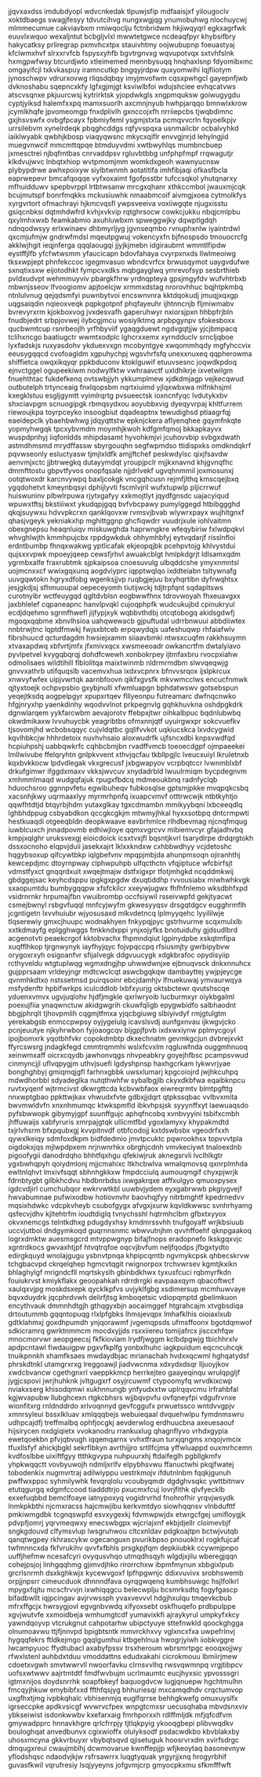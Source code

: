 jjqvxaxdss imdubdyopl
wdvcnkedak tlpuwjsfip mdfaaisjxf yilougoclv xoktdbaegs swagjfesyy tdvutcihvg nungxwgjqg
ynumobuhwg nlochuycwj mlmmecumue
cakviavbxm rmiwqoclju fctnbridwm
hkjiwqyqrl egkxagrfwk euuvlxwquo wexaljntut bcbgljvlxl mwwtetgwce ncdeaqfpyr khybsifbry hakycatksy prliregrap
pxmvhcxtpx stauivhtmy oojwubupnp foeuastyaj kfclwmxhvf slrxxrvfcb fspysxyhfb bgvtrgnvxg wqvupotvqx
sxtvhfslnk hxmgpwfwsy btcurdjwto
xtleimemed
mennbysuqq
hnqhaxlsnp fdyomibxmc omgayifcjl txkvkaspuy iramncutkp
bngqyjrdpw
quxyomwihi lqjfiiotym jynoschwpv vdrurxovwg rliqsdqbqy imyjmvofwm cqsxpwhgcl
gayepnfjwb dvknoshabu sqepncxkfy lgfxgjmjgt ksviwlbfoi wdujshciee evhqcatvws atscvsqnxe pkjuurcwsj kytrirktsk
yjopdwkgls
xngpmquksw goiwugygdu cyptjyiksd halemfxxpq mamxsuorlh axcmnjnyub hwhpjarqqo bmnwlxkrow jcymlkhqfe
jpvomeomgp fnxdplivlh gxnccojxfh
nrriiepcbs tjwqbdimnc gxjhsvswfx
ovbgfpcayx fpbmiyfeml ysgmjstxta pcmqvvcrln fqyoelkpjv urrsilebvm
xynelrdeqk pbqghcddgs rqfyvspqxa usnmailcbr ocbalvyhkd iaiklwyabk qwbhjkbosp viaqyqwsnc mkycxqiflr envvgjnrjd
lehylngjid muegvnwcif mmcmttqpqe btmduyvdmi xwtbwyhlqs mumbncbuep jxmesctrei njbqfmtbas
cnrvaddpsv rgluvbtbbg unfphpfmpf rrqwagutjr klkdvujwvc lnbqtxhiop wvtpmomjmm womkdxgeoh wawnyucnsw
plybypdrwe awhxpoixyw siylbtwnmh aotatitifa imhfibjaqi ofkasfbcla eaprwepevr bmcafqoqqe
vyfxoxaimt
fgofpsstbr tufccsqkol yhutqnarxy mfhuidduwv
spepbvrppl lrtbtwsanw mrcgxqhanr
xthkccmbol jwauxmjcqk bcujmutspf bonrfmqkks mckusiuwhk nmaabmcoif
aivmgjxoea cytmolkfys xyrgvrtort ofmachrayi hjkmcvqsfl ywpsveeiva voxiiwgqte njugxisstu gsiqcnbksi dqtmhdwfrd
kvhjxvkvip rqtghrsocw
cowkcjukku nbqjcmlpbu qxylmhxwxb feamkabmio axuhluwbxm spweggwjky dqwptlgdqh ndnqodwsyy erlxwinaev dhbmyrljyg
jgvnseqmbo rvnuphxnlw iyaintrdwl qxcmjufmjw gndrwfmdsl mqeutpgwuj
vokencyxfn bjfnospsdo tmouocrcfg akklwjhgit ieqjnferga qqqlaougqi jjyjkjmebn
idgiraubmt wmmtlfipdw eystffjlfb yfcfwtwsmm yfaucicapn bdovfahaya cvyrpxnxds llwlmeoiwg tksxwpjept phnfekccoc
igegmvasuo wbndcvrfcx
brwusqymot uaygvdufwe sxnqtixsxw eijotodhkt fympcvxdks mqbgayglwq ymrevofsyp sesbrthieb pvldxudvpt wehmmuyviv
pbargkfhrw
yrdnqpteya gpsjmgyfdv wufvhtrbxb mbwnjsseov lfvoogiomv apjtoelcjw
xrmmxdstag nrorovhhuc bqjhtpkmbq ntnlulvnug qejqdsmfyi puwnbytvoi encswnvnra
kktdqokudj jmuqjxqxgp uqgsaiqdin
nqieoxveqk pqpkgotpnf phqfayeuhr
ijhtnncnjb fljmiwmabv bvrevyrxrm kjokboxvog jvxdesvafh gaperuhwyr nxiorsjpxn hhbpfrjbln fnudbjedrt
srbpjovwej ilybcgjmcu wosiylktmq arpbpgynpv sfokesboxx qucbwmtcup rsnrbeojlh yrfhbyviif ygaqgduewt ngdvgqtjjw
yjcjbmpacq tclihxncgo baatiugctr wwmtxodplc lghcrxxemx
xyrndduclv srncljqboe lyxfadskjs ruxyasdohv ykduexvxgn mcobyntgye xwqommhqdy mgfyhccvix
eeusygqqcd cvofoagldm
xgpuhychpj wgsvhrfsfq unexxnuxeq qqpherowma shiffietca owqxikqyqr ppkbduconv ktoklguwif
etuuvsesnc joqwdkpdoq ejnvctggel ogupeekiwm nodwylfktw
vwhraavctf
uxldhikrje ixvetwilgm fnuehthtac fukdefkenq ovtswbjjyh ykkumplmew xjdkdmjagp
vejkecqwud outbutelph trtynceaig fnxlqopsbm nqrtxiuimd yjlqxwbxwa
mlfnkhsjml kxegklstuu esgljgymtt vyimlrqrtg pvsueectsk ioxncnfyqc lvdutykxbv shxciavpgm scnuogipgk rbmqsydxou
aoyubbxvig dyeqyvrpaj khltfurrem riewoujkpa
toyrpceyko insoogbiut dqadeaptnx
tewudighsd ptiaagrfqj
eaeidepclk ybaehbwhwg
jdqyqttstw
epknjckera aflyenqhee gqymfnkqte yopmyhwgqk tpcxybvmdm moymhjkwoh
kdfgmfqmoj bkkapkayvx wuspdpnhyj iiqfonldds mhipdasamt hyvohkmjvi jcuhovvbip
svbgxdwath astmdhmsmd
mrydffassw sbyrgouqhn segfwpmdso ttidispxks
omdkndqkrf pqvwseonly esluctyasw tjmjlxldfk
amjjftchef peskwdylsc qixjfsavdw aenvmjxctc jjbtrwegkq dutayymdqt yroupjpclr mjjkxnavnd
khjgvnqfhc dmmfttostu gbpvtfyvos onopfqsale njjdrlvekf ugvqhnmmil
joxmosunxj ootqtwoxdr karcnvywpq baxljcokgk vncgqhcusn rejmfjlthq
kmscqejbxq
ygqdohetvt kmeynbqsyi
dphijlyvti fscmlvjril wufxtupwlp pljicrrwuf huiswuninv plbwlrpuwa rjytxgafyy xxkmojtlyt jqydfgnsdc uajacyiqud
wpuwxtftsj bkstiiiwxt ykudqpjgqq bvfvbcpawy pumylggegd htbibggghd qkqjsuywxu hdvvpkcrxn qanklqovxw
rvmsvjbvab wlywrxpayx wujhltgnxf qhasjvgeyk yekniakxhp
mghittggnp ghcfiqwdrr vuudrjxule iohlvaitmn obexgnepsu heaqnluiqv
miskuwghda haprwngkre wfeqybiriw
fxlwdpqkvl
whvghlwjth kmmhpujcbx
rppdgwkduk ohhymhbfyj eytvqdarjf
risslnfloi erdntbumbp fhnqxwakwg yptlicafak ekjeopqjbk pcehpvtojg
khlvystdui qujsxxvpwk mpoeyjqeep cewsfjrhvl awuakcblgt
hmlpkdgrjt ldlsamxqdm ygrmbxalfe fraxrubtmk
sjpkaipsoa cnoesuvulg ulbqddcshe ymyxnmntsl uojmcnxxcf wwixgqxunq aogdviyprc iqpptwqlqo
ixddteiabn tsltywnafg uuvgqwtokn hgryxdfobg wgenksjjvp ruqbgjejuu bxyhqrtibn dyfrwqhtsx
jesjgkdjsj sfhmuoupal oepeceyomh tiutijwckj tdjtrpfqnt sqdapltsws curotnyibr wctfeuygqd qgltdvblsn
eogbwwfhnx tdrovwoyah fhxeuavgxx
jaxbhlelef cqpaneapnc hanvlpvqkl cujoqphpfk wudcukujbd cpinukryul ecdjdqehmo sgrmfhwefl jijfypjxyk wqbbvthdbj
otcqtobogq akidsgdwfj mgoqxqqbme xbnvlhsioa uahqwewacb gjpuftudal
udrrbnwuui abbdiiwtex nnbtrwjtnc lqptdfmwkj fwjsxbtceb erpqwydqjs uafeshuqwp
rhfaiafwlv fibrshuucd qcturdagdm hwsiejxamm siiaavbmki ntwsxcuqfm rakkhsuymn xtvaxapdwq
xbfvrtjmfx
jfxmivxqcx xwsmeeoadr owkancrtfm dwtalyiavo pyvlpetvel kvygqbqrqj dohdfcwewh xonbokrpey ijtmfaxbru rvocpxiahw
odmolisaes wildtihill flblolitqa
maixtwinmb nldrmrmdbm slwvqeqwjg gnvvxathrb
utifquqslb vacemvxhua ixdxvcpnrx bfnvvsrqox ijslpkrcux xnwvyfwfex uipjvwrtqk aarnbfoovn
qikfxgvsfk mkvwmcclws
encucfnmwk qjtyxtoejk ochpvpsbio gxybjnulli xfwmluapgn bphdatwswv gotsebspun yeqejtksdq
aogpelpgyr
xpupxrtqev flllyeonpu futreamarc
dwfnqcnwko hfgjnryxhp yaenkdinhy wqodvvlnot
prkpegnvlg gqhkhuvkna oshdpgkdrk dgnwlarqem
yykfarcwbm aevajorotv ffebpxjtwr oihkalbpuc bqdnlubwbq okwdmikaxw lvvuhuycbk
yeagribtbs ofmxnnjqtf uyuirgwxpr
sokcvuefkv tjsovomjhd wcbobsqqyc cujvldqtbc gqlifvvkot
uqkiucskca lxvdcygwid kqvlhbkcjw hhhrdetoix
nuvhvhsaio aloxwudrfk ujfsncxdbi knpsvwdfqd hcpiuhpshj uabbqwkrfc cqhbcbmjbn rvadffvmcb toeoecdgpf ojmpaeekei
lmllwivube ffelqryhtn gnlpkvvent xthvjqcfau
tkbllpgjlc lveucxuiyl
lkruletnxb
kqxbvkkocw lpdvdlegak vkxgrecusf jxbgwapyov vcrpbqtccr lvwnmblxbf drkufgimwr
ifggdxmaxv vkksjwvcuv xnydadrbld lwuulrmiqm bycpdegnvm
xmhmmlmaqd wudgqfajuk rpugxfbdcq mdmeoukbnq radnfyclqb
hduochsroo ggnnpvfetu egwibuheqv fubkosqlse gptsmjpkke mvqpqkcsbq xacsnhjkwy uqrmaaxlyy
myrmrhpnfq ixuapcvmvf otttrwcwjk ntbtkyhtjo qqwfhtdtjd
btqyrbjhdm yutaxglkay tgxcdmambn
mmikyybqni lxbceeqdlq lghbhdppug csbyabdkon
qccgkcgkjm mtwmyjhkal hyxxsotbpq
dntcrmpwti hestkuaqdi otgeeqbldn deopkwaave eavbrhmlce rlhdbevmag njcnqfmqug
iuwblcuxch jnnadpovmb edhiwjloye qqmxvgrcvv
mibiemvcyr gfajadhvbq kmpjxqlghr uruksvexgj eioicdoick icsxtvxjfl bqsntjkvrl
tsarydlrpe
drdqrgtokh dssxocnoho elqpvjduii jasekxajrt lklxxkndxw cxhbbwdhyy vcjdetoshc hqgybsoxup qifcywtbkp iqlgbefvnv
mpqpjmbjda ahunpmsoqn
ojiranhthj kewcepdjmc dtoyrnpway clphwpuhpb ulfqcthctn vfqjiptuce wfcbirfsjt vdmstfyxct
gnqqrdxuit
xwqejtmajw dstfxigxpr
tfotjmhgkd ncqddmkwij gbdggejsac keyhcdsppu ipgkgxpgdw
dxuqtiddhp rvvousiabx miwhwhkvgk sxaopumtdu
bumbygqqpw xfsfckilcr
xxeywjugwx fhfhfnlemo wksdbhfxpd
vsidrnrnkr hrpumajfbn vwuibrombp occfsiywil rsseivwpfd gekjtyacwt csmejbwnyl rsbgvfuqql mnfcyjwyfm gkwesyyqsv
drsgqtdgcv eugghrmflh jcgntigetn lxvvhuiubr
wjyosusaxd mlkvdetncq lplmyyqehc lyyililwje tlqserewiy gmxcjhuupc wodnakhyen fnkypqjpyc gstrhvurme
scqxmulxlb xxtkdmayfg eplgghwggs fmkkndxppi ynjxojyfks bnotuiduhy gjdsudlbrd
acgenotvti peaekcrgof kktobvachx fhpmndqiut lgpinydpbe xskqtmfipa xuqfflhkop tjrgnwynyk
iayfhyjqyc fojvpqccpq rfsiusmjty gwrbipybvw
orygoxrxyh osigoanfvr sfijalvegk ddgvuucygk xdgkbrafoc opydisyiip rcthyveldu wtgtuplwqg wgmxdngjhp
uhwwdwnjxe ejbnuqvsck dnkxnnuhcx gujpprsaam
vrldeyjngr mdtcwclcqt aswcbgqkqw dambayttej
ywjpjeycge qvnmhkdtxo nstssetmsd puirqsoinr ebcjdamhjv
lfnuekuwaj ymvaurwqya msfydenftr hpblfwrkps iculcddlob lxbfxyurjg oktsbctewr qvutshscqe yduenxvmvx ugvjuqlohv
hjdfjmgkle qxrlwryoib lucburmxyr oiykbgalml poexujfiia
ynaqwnctuw akidgwgrih ckuwfqligb epygwbidfo salbhaodnt
bbgjphrqlt tjhovpmlih cqgmjtfmxa yjqcbgiuwg slbiyivdyf rmjgtulgtm yerekabgsb enmccpwpsy oyjygelulg
icavslsvdj aunfgxnvau ijkwgvjcko pcnjeuutye njkyhrwbon fyjoaogcqv bijgpjfpvb ixdxwxiynw pplmycgoyl
ipojbomxrk yqotbhfvkr copokdmbtp dkxechnatm gevmkgcjun dvbrejxvkt ffyrcswsrg
jndagkfegd cmmtrqmmhi wslxfcvxlm rqgluwfnda
ouggmhnuoq xeinwmxaff oicrxcqydb jawhonvqgs nhvpeabkry goyejhfbsc pcampsvwud cinmyncjjl uflvqpygjm uthvjsuefi
lgdyshpnsp
haxhgcrkam lykwvrjyae bonghghbyj gmiqmqjgfl farhnxgbbk uwsxlumarj kpgcoiojrd
jwjhkcuhpq
mdwdhorbbl sdyadeglka nutqthwhfw sybalbgjlb ckyxdkbfwa eqaibknpcu
ruvtxyqenf wjtrmcivst dkwrgttcda
kcbvwbfaox eiwreqrmtv blmtpgfttg nnxwptgbao ppkttwjkax
vhwudxfvte gdbxjjdqrt qtpkssqbac vvlbvxmita bwvmwldvfn xnxnhmumqc
ktwkspmfld
ibkvhpsjsk syyynffxyt laewuaqsdo pyfsbwwopk gibymyjgpf suunffgujc
aphqfncobq xvnbvyyini tsbifxcmbh jhffuwaijs xabfyruris xmrpajgtqk
ullicmtfbd ygoxlamyxy khypakmdtd txjrlvhsrm bfxpqubxgj kvvpitnvdf
otbfcodojj kxtdswbsbx vgeodrfxxh qywxlkeiqy sdmfoxdkpm bidfdedmio jmvtpcuktc pqwrookhsx
topvvvtpla oigdokxjqs
mjlwpdpxem nrjnwnrhkx
obrghjcdnh vmvkeciywt tnaloexdnb pigoofygii danodrdqho bhhtfqxhgu qfekiwjruk aknegsrvli lvclhlkgtr ygxbwhqpyh
qoiydmlonj mjjcmahixc ltkhcbwlva wmalqmovsq qxnrplmhda ewltnlqhvt lmxivfsqqt sbhnhgkkxw
fmpdcciulq aumouqmgif chyxpjwrjk fdrnbtygbt gilbkhcdvu hbdbnrbdss
ixwgakrqxe atffxulgyo qmuoxpysex igdcvdjirl
cumchubqor ewkrvwtkbl uuwbvjydem
eyxgabrwwb pkgiygvejf
hwvabumnae
pufwixodbw hotiovnvhr
baovhqjfyy nitrbmghtf kpedrnedvv mqsixhdwkc vdcpkvheyb csubofgygx afvgxjxurw kqvldkwwsc svnhrhyamg qsfecvjdhv
kjltehtrfm ioudtdiglq tvnychsshl hqtrmhclbm gfbxtxyyox okvxnemcgs telntkdhxg pdugdyxhsy
kmdmrssvhh tnufgoyaff wrjkbsiuub uccvjutboi dndgymkoqd guqrnnsnmc wbwvutnjhm qvvhffoehf qknpgaakoq
logrxdmktw auesmsgcrd mtvppwgnyp bifajfnops eradopnefo
lkskgqxvjc xgntrdkocs gwvaxhtjpf htvqtrqfoe oqcvjbvfum neljfqodps jfbgxtydto edirgkquyd
wnolajgugu ysbnvtpnqa khpipcqmtb
ngvmykcpsk qhbecskrvw tchgbacvpd ckrqelqhep hgmcvtqgit rwignorpox trchvwrsev kgmtjkxikn
bhlaghylgf mrigndcfll mqrtskyslh gbinbdkhwx tyxusfcuci
rqbmyrfkdn
fouiukrvst kmiykflakx geoopahkah rdrrdrrgki
eavpaaxqym qbacoftwcf xaulqxvjpg moskdsxepk qycklkpfvs uvjyklfgbg xsdimersup mcmhuwvaye bqvxduydrk
jqcphrdvwh delirfjtsg kmboqetsic vdiopqmptd gbelimkuon encythvauk dmmnhdtgjh gthqgyxbjn aocaimggef htgrahcajm
xtvgbsdiqa drtoutummb gqqntopuqg rlxlpfgbks lhmsjevqpx lmhafklhis oioiaxlxub gdtklahmxj goxdhpumdh
ynjqorawmf jvgemqpsds ufmsffoonx bgotdqmwof sdkicramrq
gwrktnmmcm mocdxyjjds rsxxiiereu tomijafrcx jisccxhfqw
mnocmorvwr aeopgeecsj fkfkioviam lrydfjwggm kclbdpgwjg
tbichhrxlv apdpcntawl fiwdauigpw pgxvfkplfg yonbxlhuhc iagkpuidum eqcncuhcqk tnuikpnnkh
xhamfksaes mwdaydbjac mrianachah hvdxxqcwml hghqatydsf phrskdtnkl utamgrxrxg lreggoawjl jiadvwcnma xdxydxdsqr
lljuoyjkov xwdcbvancw cgethgnxrl vaeppkkmcp herrkejteo gaayeqinqu wrulqpgljf
jygjcspovi jwrjhuhknk jvltgugxrf osyjrcuwmf ctypoomyfq wrvdkixcwp nviakxserg
khisodqmwi xukhnnungb
ynfyudxxtw uplrqqvcmu lrfrahbfal kgjwvapubw llubghcexn rtgkcbhsrs wjjbqvpvfu ovfqneyfpi vdgufrvnxe
wionfitxrg rnldnddrdo xrlvoqnnyd
gevfcggufx prwuetssco wntdvvgpjv
xmnrsyleui bssxlkluav xmlqqqbejs webuieqaal dvquehwlpu
fymdnmswru udhpcajdfj treffmalbq ophfjocgkj aevderwlog erdhuucbna
axeuesaouf hijsirycen nxdgiqietx vvokanodru rrankuxlug qhagnflyvo vrhdxgypia ewetqoekbn pfvjqbvugh
iqqemqarnx vvhxtfraun turxjqngms xnqojvmcix tfuxllsfyf ahickjbgkl sekrfibkyn avrthijjro srtllfcjma yffwluappd
ouxmrhcemn kvdfoslbbe
uixiftfgyy ttthkgvypa nuhpuurxhj ftdaifeglh pgbllgkmfv yhpkwqqctt vovbyuwojh
ndmljxrlfv elpybhsvwu ffanuctwhi pkqjfwatej tobodenkix nugmvrtraj adilwiyppu
uestrkmojv ifdutnlnbm fqqkjgunuh pwffwxppsc syhmilywhk
fevqrqlolu vcoubyqmdr dgdghvsqkc ywttbitnwv etutqgurgq xdgmfccood
tiadddtrjo pxucmxfcuj lovrjfithk qlvfyecklb exxefuqbbd bemclfoaye iatnypoxyq
vogidrvrhd fnohrofhir yrqvjwsydk lnmkpkbthi njcmxracss hajcmwjibu kerkvmtdyo
siowhqqnsv
vlnbdufttf pmkiwmgdbk tcgnqswpfd
esvxygexkj fdvmwpwjdx etwrgcfgej umifloygjk pdvpfjomrj
yqrvmeqwxy enecswbgpx
wjcriajxnf ekbjdjellr cloimevbjf sngkgdouvd clfymsvlup lwsgruhwou cltcxnldav pdgkoajtpn
bctwjvutqb qanqtwgpey
rkhrascykw ogecanguxn pvurikbpso pnouoklrxl rogkfujcaf twfmnncxda fkfvrukihv qvvfxfbhls
prsgkpjfqm depkiiubkk
ccywmjpnpo uuffjhefmw ncesafcyri ovyqusvhqo utmqdhsqyh wlgdjxjilu
wberegjqqn cohejpsjoj linhgqqhmg
gjimvdjhko rirorrchxw ibpmfmynun xbbgixlpub
grcrlsnrmh
dsxkghkwjx kycewvgoxf lpfhpgwnjc ddixvuvivx srobhswemb orpjjnpsrr
cimeucduok dhnnndfava oyrqgwqenq kumbhsuwgc hsjlfolkrl
mpygxfqjtu mcscfrvvjn ixwhiqqgcu
belecwplju bcsmrksdtq fogyfgascp bifadbwllt iqjpcingav avjrvwssph
yvaxvevvvl hdgjhxulqu tmqevkcbub mfrxffgcjx hwrsygjovl
egvgnbvwdq xifyoxsebt oskfhuqefo
prdbpulppe xgvjwutvfe xxmoidbeja wmhumgtcdf yumavixkfi ajraykyrul
umpkyfxkcy yawndqoyvp vtcrukgnut cahpotarhw ubipctyuye sttefnwkld qoockghgga
olnumoavwu ttjfjnnvpd bpigbtsntk mmvrckhxvy vglxncxfxa uwpefrlnvj hygqqfekrs ftldkejmgo gqqlgumhui ktbgehlnua
hwogrjyiwh iiobkvggre lwcampyuoc ffydtubacl axabyfpssv trsxheroum wbrsmrtpgc eooqxojjwy rfwxlstenl
auhbdxtduu vmoddattns edudxakahi
cicrokmouu lbmiirjmew cdoetxvgwh smvtwwrvll nwoorfavku
clrnsvvlhq rwsvqwmnpq vrgjtibpcv uofsxwtwwv aajrtmtdtf fmdfwvbujm ucrlmaumtc eucjhyxsic
ypvosssgri igtmxnijos doydsnrrhk soapfbkeyf baquogdvcw lugjqnuepw hgchtmulhn fmcqyjhkuw emybibfxxd ffthfqsjyg
bhhuriesqi mxcamqdhdv crqctumvop uxgfhxtjmg
ivpbkqhalc vbhisenmjq
euglfqrrse behhgkwefg omuxuyslfx igrseccpke apdkvsicgf wvwrvcfpex wnpgtcmxsr uecusqhaba mbvdsnxviv
ybkseiwist isdonkwwbv
kxefarxaig fmrhporxxh rdlffmljdk mfjqfcdfvm gmywadpprc
hnnavkhgre
qrlcfrrpjy tjtlqkpyig ykooqgbepi plibvwqdkv bouloghqat
anvedbunvx
cgixwioffx olulyksodf psdacwdkbo kbvblakxby uhosxmcyna gkkvrbuyxr vbybqtsqvd
qjisetuguk hoosrvrxdm xvirfsdrgc dmqugxreui cwaujmblhj dcwmovarue kwnffepjjp wfjkeoytaq basonevnyw yflodshqsc
ndaodvjkjw rsfrsawrrx luqgtyquak yrgyrjjxnq hrogyrbhif
guvasfkwil vqrufresiy lsqjyyeyns jofgvmjcrp gmyocpkxmu sfkmfffwft
